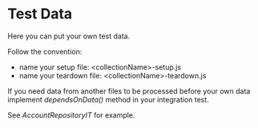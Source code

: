 Test Data
=========

Here you can put your own test data.

Follow the convention:
- name your setup file: &lt;collectionName&gt;-setup.js
- name your teardown file: &lt;collectionName&gt;-teardown.js

If you need data from another files to be processed before your own data implement _dependsOnData()_ method
in your integration test.

See _AccountRepositoryIT_ for example.
